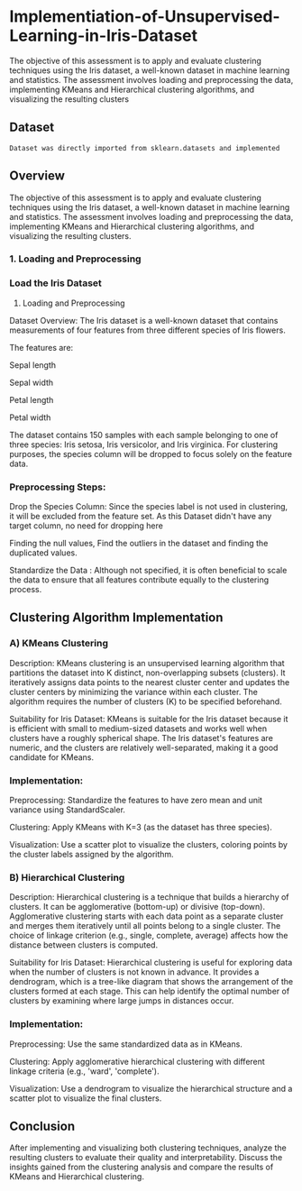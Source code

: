 # Implementiation-of-Unsupervised-Learning-in-Iris-Dataset
The objective of this assessment is to apply and evaluate clustering techniques using the Iris dataset, a well-known dataset in machine learning and statistics. The assessment involves loading and preprocessing the data, implementing KMeans and Hierarchical clustering algorithms, and visualizing the resulting clusters

## Dataset

    Dataset was directly imported from sklearn.datasets and implemented

## Overview 

The objective of this assessment is to apply and evaluate clustering techniques using the Iris dataset, a well-known dataset in machine learning and statistics. The assessment involves loading and preprocessing the data, implementing KMeans and Hierarchical clustering algorithms, and visualizing the resulting clusters. 

### 1. Loading and Preprocessing 

### Load the Iris Dataset 

1. Loading and Preprocessing 

Dataset Overview: The Iris dataset is a well-known dataset that contains measurements of four features from three different species of Iris flowers. 

 The features are: 

Sepal length 

Sepal width 

Petal length 

Petal width 

The dataset contains 150 samples with each sample belonging to one of three species: Iris setosa, Iris versicolor, and Iris virginica. For clustering purposes, the species column will be dropped to focus solely on the feature data. 

### Preprocessing Steps: 

Drop the Species Column: Since the species label is not used in clustering, it will be excluded from the feature set. As this Dataset didn't have any target column, no need for dropping here

Finding the null values, Find the outliers in the dataset and finding the duplicated values.

Standardize the Data : Although not specified, it is often beneficial to scale the data to ensure that all features contribute equally to the clustering process. 


## Clustering Algorithm Implementation 

### A) KMeans Clustering 

Description: KMeans clustering is an unsupervised learning algorithm that partitions the dataset into K distinct, non-overlapping subsets (clusters). It iteratively assigns data points to the nearest cluster center and updates the cluster centers by minimizing the variance within each cluster. The algorithm requires the number of clusters (K) to be specified beforehand. 

Suitability for Iris Dataset: KMeans is suitable for the Iris dataset because it is efficient with small to medium-sized datasets and works well when clusters have a roughly spherical shape. The Iris dataset's features are numeric, and the clusters are relatively well-separated, making it a good candidate for KMeans. 

### Implementation: 

Preprocessing: Standardize the features to have zero mean and unit variance using StandardScaler. 

Clustering: Apply KMeans with K=3 (as the dataset has three species). 

Visualization: Use a scatter plot to visualize the clusters, coloring points by the cluster labels assigned by the algorithm. 

### B) Hierarchical Clustering 

Description: Hierarchical clustering is a technique that builds a hierarchy of clusters. It can be agglomerative (bottom-up) or divisive (top-down). Agglomerative clustering starts with each data point as a separate cluster and merges them iteratively until all points belong to a single cluster. The choice of linkage criterion (e.g., single, complete, average) affects how the distance between clusters is computed. 

Suitability for Iris Dataset: Hierarchical clustering is useful for exploring data when the number of clusters is not known in advance. It provides a dendrogram, which is a tree-like diagram that shows the arrangement of the clusters formed at each stage. This can help identify the optimal number of clusters by examining where large jumps in distances occur. 

### Implementation: 

Preprocessing: Use the same standardized data as in KMeans. 

Clustering: Apply agglomerative hierarchical clustering with different linkage criteria (e.g., 'ward', 'complete'). 

Visualization: Use a dendrogram to visualize the hierarchical structure and a scatter plot to visualize the final clusters. 

## Conclusion 

After implementing and visualizing both clustering techniques, analyze the resulting clusters to evaluate their quality and interpretability. Discuss the insights gained from the clustering analysis and compare the results of KMeans and Hierarchical clustering. 
